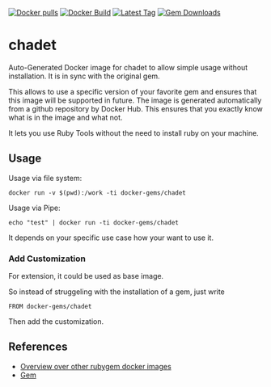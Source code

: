 [![Docker pulls](https://img.shields.io/docker/pulls/rubygem/chadet.svg)](https://hub.docker.com/r/rubygem/chadet/)
[![Docker Build](https://img.shields.io/docker/automated/rubygem/chadet.svg)](https://hub.docker.com/r/rubygem/chadet/)
[![Latest Tag](https://img.shields.io/github/tag/docker-rubygem/chadet.svg)](https://hub.docker.com/r/rubygem/chadet/)
[![Gem Downloads](https://img.shields.io/gem/dt/chadet.svg)](https://rubygems.org/gems/chadet/)
# chadet

Auto-Generated Docker image for chadet to allow simple usage without installation.
It is in sync with the original gem.

This allows to use a specific version of your favorite gem and ensures that this image will be supported in future.
The image is generated automatically from a github repository by Docker Hub.
This ensures that you exactly know what is in the image and what not.

It lets you use Ruby Tools without the need to install ruby on your machine.

## Usage

Usage via file system:

`docker run -v $(pwd):/work -ti docker-gems/chadet`

Usage via Pipe:

`echo "test" | docker run -ti docker-gems/chadet`

It depends on your specific use case how your want to use it.

### Add Customization

For extension, it could be used as base image.

So instead of struggeling with the installation of a gem, just write

`FROM docker-gems/chadet`

Then add the customization.

## References

 - [Overview over other rubygem docker images](https://github.com/thinkbot/docker-rubygem)
 - [Gem](https://rubygems.org/gems/chadet/)
